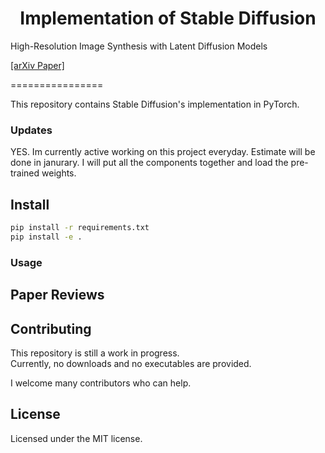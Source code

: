 <h1 align="center">Implementation of Stable Diffusion</h1>
High-Resolution Image Synthesis with Latent Diffusion Models

[[arXiv Paper]](https://arxiv.org/pdf/2205.06175.pdf)

================

This repository contains Stable Diffusion's implementation in PyTorch.

### Updates
YES. Im currently active working on this project everyday. Estimate will be done in janurary. I will put all the components together and load the pre-trained weights.


## Install

```bash
pip install -r requirements.txt
pip install -e .
```

### Usage

## Paper Reviews

## Contributing

This repository is still a work in progress.<br>
Currently, no downloads and no executables are provided.

I welcome many contributors who can help.

## License
Licensed under the MIT license.